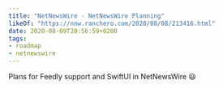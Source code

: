 ```yaml
---
title: "NetNewsWire - NetNewsWire Planning"
likeOf: "https://nnw.ranchero.com/2020/08/08/213416.html"
date: 2020-08-09T20:56:59+0200
tags:
- roadmap
- netnewswire
---
```

Plans for Feedly support and SwiftUI in NetNewsWire 😃